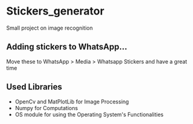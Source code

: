 # Stickers_generator
Small project on image recognition


## Adding stickers to WhatsApp...
Move these to WhatsApp > Media > Whatsapp Stickers and have a great time

## Used Libraries
  * OpenCv and MatPlotLib for Image Processing
  * Numpy for Computations
  * OS module for using the Operating System's Functionalities
